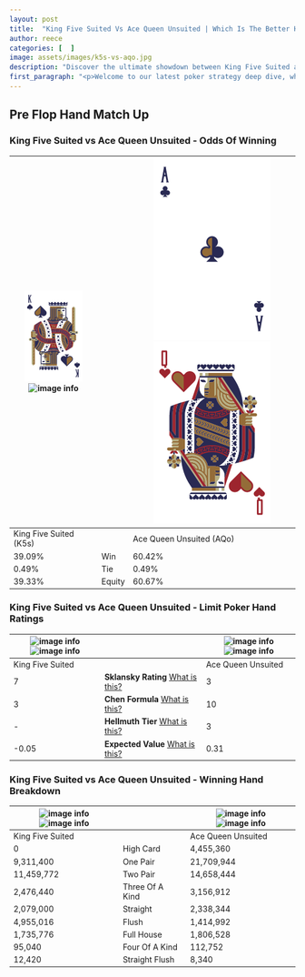 ```yaml
---
layout: post
title:  "King Five Suited Vs Ace Queen Unsuited | Which Is The Better Hand In Poker? A Complete Guide"
author: reece
categories: [  ]
image: assets/images/k5s-vs-aqo.jpg
description: "Discover the ultimate showdown between King Five Suited and Ace Queen Unsuited in poker! Uncover the odds, strategies, and scenarios where one hand triumphs over the other. Get ready to up your poker game with this thrilling analysis."
first_paragraph: "<p>Welcome to our latest poker strategy deep dive, where we're pitting two distinct hands against each other in a high-stakes showdown: King Five Suited vs Ace Queen Unsuited.</p><p>In the dynamic world of poker, every decision counts, and knowing which hand holds the upper hand is key to your success at the table.</p><p>In this article, we'll dissect these two hands, explore the scenarios where one dominates the other, and equip you with the knowledge to make strategic choices that can tip the odds in your favor.</p><p>Get ready to unravel the intriguing dynamics of these poker hands and elevate your game to new heights.</p>"
---
```




[comment]: # (sp0)

## Pre Flop Hand Match Up

<div class="table hand-ratings" markdown="1"> 



### King Five Suited vs Ace Queen Unsuited - Odds Of Winning


    
| ![image info](assets/images/hand1/K.png) ![image info](assets/images/hand1/5s.png) |  | ![image info](assets/images/hand2/A.png) ![image info](assets/images/hand2/Qo.png) |
| -------- | -------- | -------- |
| King Five Suited (K5s) |  | Ace Queen Unsuited (AQo) |
| 39.09% | Win | 60.42% |
| 0.49% | Tie | 0.49% |
| 39.33% | Equity | 60.67% |




[comment]: # (sp1)



### King Five Suited vs Ace Queen Unsuited - Limit Poker Hand Ratings


    
| ![image info](https://www.riverpairs.com/assets/images/hand1/K.png) ![image info](https://www.riverpairs.com/assets/images/hand1/5s.png) |  | ![image info](https://www.riverpairs.com/assets/images/hand2/A.png) ![image info](https://www.riverpairs.com/assets/images/hand2/Qo.png) |
| -------- | -------- | -------- |
| King Five Suited |  | Ace Queen Unsuited |
| 7 | **Sklansky Rating** [What is this?](/sklansky-rating-explained) | 3 |
| 3 | **Chen Formula** [What is this?](/chen-formula-explained) | 10 |
| - | **Hellmuth Tier** [What is this?](/Hellmuth-tier-explained) | 3 |
| -0.05 | **Expected Value** [What is this?](/expected-value-explained) | 0.31 |




[comment]: # (sp2)



### King Five Suited vs Ace Queen Unsuited - Winning Hand Breakdown


    
| ![image info](https://www.riverpairs.com/assets/images/hand1/K.png) ![image info](https://www.riverpairs.com/assets/images/hand1/5s.png) |  | ![image info](https://www.riverpairs.com/assets/images/hand2/A.png) ![image info](https://www.riverpairs.com/assets/images/hand2/Qo.png) |
| -------- | -------- | -------- |
| King Five Suited |  | Ace Queen Unsuited |
| 0 | High Card | 4,455,360 |
| 9,311,400 | One Pair | 21,709,944 |
| 11,459,772 | Two Pair | 14,658,444 |
| 2,476,440 | Three Of A Kind | 3,156,912 |
| 2,079,000 | Straight | 2,338,344 |
| 4,955,016 | Flush | 1,414,992 |
| 1,735,776 | Full House | 1,806,528 |
| 95,040 | Four Of A Kind | 112,752 |
| 12,420 | Straight Flush | 8,340 |




[comment]: # (sp3)



</div>

[comment]: # (sp4)



[comment]: # (sp5)

